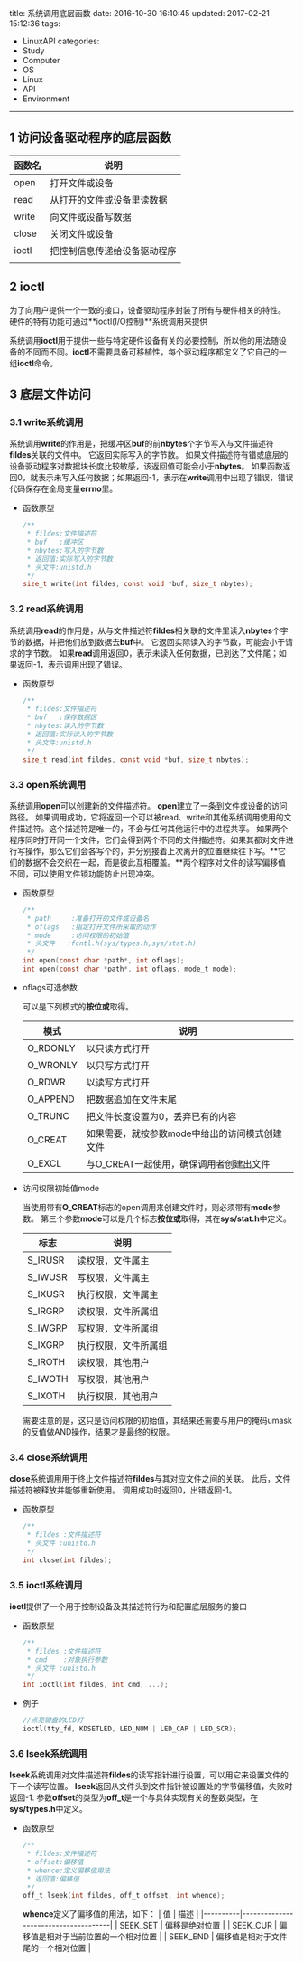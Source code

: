 title: 系统调用底层函数
date: 2016-10-30 16:10:45
updated: 2017-02-21 15:12:36
tags:
- LinuxAPI
categories:
- Study
- Computer
- OS
- Linux
- API
- Environment
---


## 1 访问设备驱动程序的底层函数

| 函数名 |             说明             |
|--------|------------------------------|
| open   | 打开文件或设备               |
| read   | 从打开的文件或设备里读数据   |
| write  | 向文件或设备写数据           |
| close  | 关闭文件或设备               |
| ioctl  | 把控制信息传递给设备驱动程序 |
|        |                              |

## 2 ioctl

为了向用户提供一个一致的接口，设备驱动程序封装了所有与硬件相关的特性。
硬件的特有功能可通过**ioctl(I/O控制)**系统调用来提供

系统调用**ioctl**用于提供一些与特定硬件设备有关的必要控制，所以他的用法随设备的不同而不同。**ioctl**不需要具备可移植性，每个驱动程序都定义了它自己的一组**ioctl**命令。

## 3 底层文件访问

### 3.1 write系统调用

系统调用**write**的作用是，把缓冲区**buf**的前**nbytes**个字节写入与文件描述符**fildes**关联的文件中。
它返回实际写入的字节数。
如果文件描述符有错或底层的设备驱动程序对数据块长度比较敏感，该返回值可能会小于**nbytes**。
如果函数返回0，就表示未写入任何数据；如果返回-1，表示在**write**调用中出现了错误，错误代码保存在全局变量**errno**里。

- 函数原型

    ```c
    /**
     * fildes:文件描述符
     * buf   :缓冲区
     * nbytes:写入的字节数
     * 返回值:实际写入的字节数
     * 头文件:unistd.h
     */
    size_t write(int fildes, const void *buf, size_t nbytes);
    ```

### 3.2 read系统调用

系统调用**read**的作用是，从与文件描述符**fildes**相关联的文件里读入**nbytes**个字节的数据，并把他们放到数据去**buf**中。
它返回实际读入的字节数，可能会小于请求的字节数。
如果**read**调用返回0，表示未读入任何数据，已到达了文件尾；如果返回-1，表示调用出现了错误。

- 函数原型

    ```c
    /**
     * fildes:文件描述符
     * buf   :保存数据区
     * nbytes:读入的字节数
     * 返回值:实际读入的字节数
     * 头文件:unistd.h
     */
    size_t read(int fildes, const void *buf, size_t nbytes);
    ```

### 3.3 open系统调用

系统调用**open**可以创建新的文件描述符。
**open**建立了一条到文件或设备的访问路径。
如果调用成功，它将返回一个可以被read、write和其他系统调用使用的文件描述符。这个描述符是唯一的，不会与任何其他运行中的进程共享。
如果两个程序同时打开同一个文件，它们会得到两个不同的文件描述符。如果其都对文件进行写操作，那么它们会各写个的，并分别接着上次离开的位置继续往下写。**它们的数据不会交织在一起，而是彼此互相覆盖。**两个程序对文件的读写偏移值不同，可以使用文件锁功能防止出现冲突。

- 函数原型

    ```c
    /**
     * path     :准备打开的文件或设备名
     * oflags   :指定打开文件所采取的动作
     * mode     :访问权限的初始值
     * 头文件   :fcntl.h(sys/types.h,sys/stat.h)
     */
    int open(const char *path*, int oflags);
    int open(const char *path*, int oflags, mode_t mode);
    ```

- oflags可选参数

    可以是下列模式的**按位或**取得。

    |   模式   |                      说明                      |
    |----------|------------------------------------------------|
    | O_RDONLY | 以只读方式打开                                 |
    | O_WRONLY | 以只写方式打开                                 |
    | O_RDWR   | 以读写方式打开                                 |
    | O_APPEND | 把数据追加在文件末尾                           |
    | O_TRUNC  | 把文件长度设置为0，丢弃已有的内容              |
    | O_CREAT  | 如果需要，就按参数mode中给出的访问模式创建文件 |
    | O_EXCL   | 与O_CREAT一起使用，确保调用者创建出文件        |

- 访问权限初始值mode

    当使用带有**O_CREAT**标志的open调用来创建文件时，则必须带有**mode**参数。
    第三个参数**mode**可以是几个标志**按位或**取得，其在**sys/stat.h**中定义。

    |   标志  |         说明         |
    |---------|----------------------|
    | S_IRUSR | 读权限，文件属主     |
    | S_IWUSR | 写权限，文件属主     |
    | S_IXUSR | 执行权限，文件属主   |
    | S_IRGRP | 读权限，文件所属组   |
    | S_IWGRP | 写权限，文件所属组   |
    | S_IXGRP | 执行权限，文件所属组 |
    | S_IROTH | 读权限，其他用户     |
    | S_IWOTH | 写权限，其他用户     |
    | S_IXOTH | 执行权限，其他用户   |

    需要注意的是，这只是访问权限的初始值，其结果还需要与用户的掩码umask的反值做AND操作，结果才是最终的权限。

### 3.4 close系统调用

**close**系统调用用于终止文件描述符**fildes**与其对应文件之间的关联。
此后，文件描述符被释放并能够重新使用。
调用成功时返回0，出错返回-1。

- 函数原型

    ```c
    /**
     * fildes :文件描述符
     * 头文件 :unistd.h
     */
    int close(int fildes);
    ```

### 3.5 ioctl系统调用

**ioctl**提供了一个用于控制设备及其描述符行为和配置底层服务的接口

- 函数原型

    ```c
    /**
     * fildes :文件描述符
     * cmd    :对象执行参数
     * 头文件 :unistd.h
     */
    int ioctl(int fildes, int cmd, ...);
    ```

- 例子

    ```c
    //点亮键盘的LED灯
    ioctl(tty_fd, KDSETLED, LED_NUM | LED_CAP | LED_SCR);
    ```
### 3.6 lseek系统调用

**lseek**系统调用对文件描述符**fildes**的读写指针进行设置，可以用它来设置文件的下一个读写位置。
**lseek**返回从文件头到文件指针被设置处的字节偏移值，失败时返回-1.
参数**offset**的类型为**off_t**是一个与具体实现有关的整数类型，在**sys/types.h**中定义。

- 函数原型

    ```c
    /**
     * fildes:文件描述符
     * offset:偏移值
     * whence:定义偏移值用法
     * 返回值:偏移值
     */
    off_t lseek(int fildes, off_t offset, int whence);
    ```

    **whence**定义了偏移值的用法，如下：
    |    值    |                 描述                 |
    |----------|--------------------------------------|
    | SEEK_SET | 偏移是绝对位置                       |
    | SEEK_CUR | 偏移值是相对于当前位置的一个相对位置 |
    | SEEK_END | 偏移值是相对于文件尾的一个相对位置   |